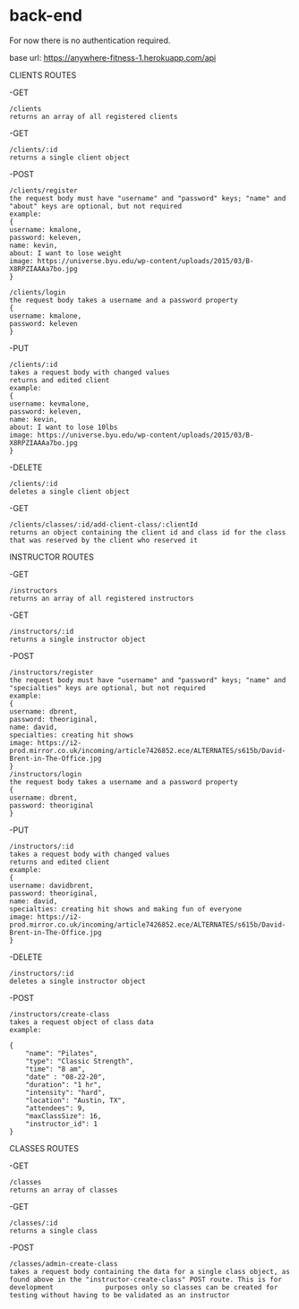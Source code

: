 # back-end

For now there is no authentication required.

base url: https://anywhere-fitness-1.herokuapp.com/api

CLIENTS ROUTES
  
  -GET
  
    /clients
    returns an array of all registered clients 
    
  -GET
  
    /clients/:id
    returns a single client object
  
    
  -POST
  
    /clients/register
    the request body must have "username" and "password" keys; "name" and "about" keys are optional, but not required
    example: 
    {
    username: kmalone,
    password: keleven,
    name: kevin,
    about: I want to lose weight
    image: https://universe.byu.edu/wp-content/uploads/2015/03/B-X8RPZIAAAa7bo.jpg
    }
    
    /clients/login 
    the request body takes a username and a password property
    {
    username: kmalone,
    password: keleven
    }
    
 
  
 -PUT
     
    /clients/:id
    takes a request body with changed values
    returns and edited client
    example: 
    {
    username: kevmalone,
    password: keleven,
    name: kevin,
    about: I want to lose 10lbs
    image: https://universe.byu.edu/wp-content/uploads/2015/03/B-X8RPZIAAAa7bo.jpg
    }
    
 -DELETE
 
    /clients/:id
    deletes a single client object
    
    
  -GET
  
    /clients/classes/:id/add-client-class/:clientId
    returns an object containing the client id and class id for the class that was reserved by the client who reserved it
  

INSTRUCTOR ROUTES
  
  -GET
  
    /instructors
    returns an array of all registered instructors 
    
  -GET
  
    /instructors/:id
    returns a single instructor object
    
  -POST 
  
    /instructors/register
    the request body must have "username" and "password" keys; "name" and "specialties" keys are optional, but not required
    example:
    {
    username: dbrent,
    password: theoriginal,
    name: david,
    specialties: creating hit shows
    image: https://i2-prod.mirror.co.uk/incoming/article7426852.ece/ALTERNATES/s615b/David-Brent-in-The-Office.jpg
    }
    /instructors/login
    the request body takes a username and a password property
    {
    username: dbrent,
    password: theoriginal
    }
    
    
  -PUT
     
    /instructors/:id
    takes a request body with changed values
    returns and edited client
    example: 
    {
    username: davidbrent,
    password: theoriginal,
    name: david,
    specialties: creating hit shows and making fun of everyone
    image: https://i2-prod.mirror.co.uk/incoming/article7426852.ece/ALTERNATES/s615b/David-Brent-in-The-Office.jpg
    }
    
 -DELETE
 
    /instructors/:id
    deletes a single instructor object
  
    
  -POST 
  
    /instructors/create-class
    takes a request object of class data
    example: 
    
    {
        "name": "Pilates",
        "type": "Classic Strength",
        "time": "8 am",
        "date" : "08-22-20",
        "duration": "1 hr",
        "intensity": "hard",
        "location": "Austin, TX",
        "attendees": 9,
        "maxClassSize": 16,
        "instructor_id": 1
    }
    
  
 CLASSES ROUTES
  
  -GET
  
    /classes
    returns an array of classes 
    
  -GET
  
    /classes/:id
    returns a single class
    
    
  -POST
   
    /classes/admin-create-class
    takes a request body containing the data for a single class object, as found above in the "instructor-create-class" POST route. This is for development             purposes only so classes can be created for testing without having to be validated as an instructor
  
